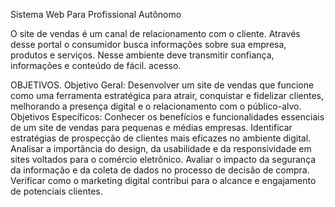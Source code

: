 Sistema Web Para Profissional Autônomo

O site de vendas é um canal de relacionamento com o cliente. Através desse portal o consumidor busca informações sobre sua empresa, produtos e serviços. Nesse ambiente deve transmitir confiança, informações e conteúdo de fácil. acesso.

OBJETIVOS.
Objetivo Geral:
Desenvolver um site de vendas que funcione como uma ferramenta estratégica para atrair, conquistar e fidelizar clientes, melhorando a presença digital e o relacionamento com o público-alvo.
Objetivos Específicos:
Conhecer os benefícios e funcionalidades essenciais de um site de vendas para pequenas e médias empresas. Identificar estratégias de prospecção de clientes mais eficazes no ambiente digital. Analisar a importância do design, da usabilidade e da responsividade em sites voltados para o comércio eletrônico. Avaliar o impacto da segurança da informação e da coleta de dados no processo de decisão de compra. Verificar como o marketing digital contribui para o alcance e engajamento de potenciais clientes.

